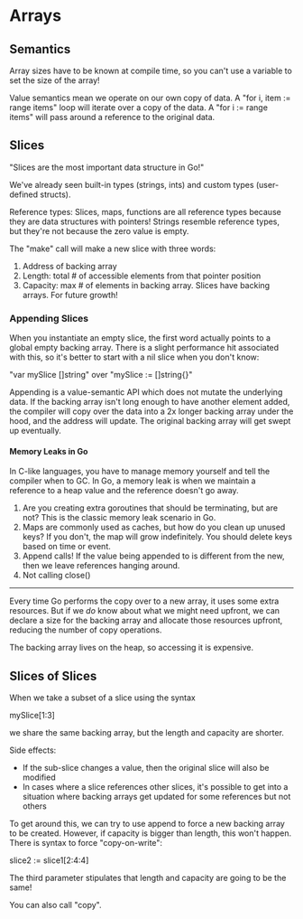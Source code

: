# Arrays

## Semantics

Array sizes have to be known at compile time, so you can't use a variable
to set the size of the array!

Value semantics mean we operate on our own copy of data. A "for i, item := range items"
loop will iterate over a copy of the data. A "for i := range items" will pass around a
reference to the original data.

## Slices

"Slices are the most important data structure in Go!"

We've already seen built-in types (strings, ints) and custom types (user-defined structs).

Reference types: Slices, maps, functions are all reference types because they are
data structures with pointers! Strings resemble reference types, but they're not because the
zero value is empty.

The "make" call will make a new slice with three words:

1. Address of backing array
2. Length: total # of accessible elements from that pointer position
3. Capacity: max # of elements in backing array. Slices have backing arrays. For future growth!

### Appending Slices

When you instantiate an empty slice, the first word actually points to a global
empty backing array. There is a slight performance hit associated with this, so
it's better to start with a nil slice when you don't know:

"var mySlice []string" over "mySlice := []string{}"

Appending is a value-semantic API which does not mutate the underlying data. If the backing
array isn't long enough to have another element added, the compiler will copy over the data
into a 2x longer backing array under the hood, and the address will update. The original
backing array will get swept up eventually.

#### Memory Leaks in Go

In C-like languages, you have to manage memory yourself and tell the compiler when to GC.
In Go, a memory leak is when we maintain a reference to a heap value and the reference doesn't
go away.

1. Are you creating extra goroutines that should be terminating, but are not? This is the
classic memory leak scenario in Go.
2. Maps are commonly used as caches, but how do you clean up unused keys? If you don't, the
map will grow indefinitely. You should delete keys based on time or event.
3. Append calls! If the value being appended to is different from the new, then we leave
references hanging around.
4. Not calling close()

---

Every time Go performs the copy over to a new array, it uses some extra resources. But if
we *do* know about what we might need upfront, we can declare a size for the backing array and
allocate those resources upfront, reducing the number of copy operations.

The backing array lives on the heap, so accessing it is expensive.

## Slices of Slices

When we take a subset of a slice using the syntax

mySlice[1:3]

we share the same backing array, but the length and capacity are shorter.

Side effects:
* If the sub-slice changes a value, then the original slice will also be modified
* In cases where a slice references other slices, it's possible to get into a situation
where backing arrays get updated for some references but not others

To get around this, we can try to use append to force a new backing array to be created.
However, if capacity is bigger than length, this won't happen. There is syntax to force "copy-on-write":

slice2 := slice1[2:4:4]

The third parameter stipulates that length and capacity are going to be the same!

You can also call "copy".



